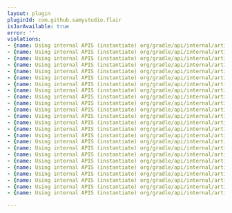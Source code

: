 ```yaml
---
layout: plugin
pluginId: com.github.samystudio.flair
isJarAvailable: true
error: ''
violations:
- {name: Using internal APIS (instantiate) org/gradle/api/internal/artifacts/dependencies/DefaultExternalModuleDependency}
- {name: Using internal APIS (instantiate) org/gradle/api/internal/artifacts/dependencies/DefaultExternalModuleDependency}
- {name: Using internal APIS (instantiate) org/gradle/api/internal/artifacts/dependencies/DefaultExternalModuleDependency}
- {name: Using internal APIS (instantiate) org/gradle/api/internal/artifacts/dependencies/DefaultExternalModuleDependency}
- {name: Using internal APIS (instantiate) org/gradle/api/internal/artifacts/dependencies/DefaultExternalModuleDependency}
- {name: Using internal APIS (instantiate) org/gradle/api/internal/artifacts/dependencies/DefaultExternalModuleDependency}
- {name: Using internal APIS (instantiate) org/gradle/api/internal/artifacts/dependencies/DefaultSelfResolvingDependency}
- {name: Using internal APIS (instantiate) org/gradle/api/internal/artifacts/dependencies/DefaultSelfResolvingDependency}
- {name: Using internal APIS (instantiate) org/gradle/api/internal/artifacts/dependencies/DefaultExternalModuleDependency}
- {name: Using internal APIS (instantiate) org/gradle/api/internal/artifacts/dependencies/DefaultExternalModuleDependency}
- {name: Using internal APIS (instantiate) org/gradle/api/internal/artifacts/dependencies/DefaultExternalModuleDependency}
- {name: Using internal APIS (instantiate) org/gradle/api/internal/artifacts/dependencies/DefaultExternalModuleDependency}
- {name: Using internal APIS (instantiate) org/gradle/api/internal/artifacts/dependencies/DefaultExternalModuleDependency}
- {name: Using internal APIS (instantiate) org/gradle/api/internal/artifacts/dependencies/DefaultExternalModuleDependency}
- {name: Using internal APIS (instantiate) org/gradle/api/internal/artifacts/dependencies/DefaultSelfResolvingDependency}
- {name: Using internal APIS (instantiate) org/gradle/api/internal/artifacts/dependencies/DefaultSelfResolvingDependency}
- {name: Using internal APIS (instantiate) org/gradle/api/internal/artifacts/dependencies/DefaultExternalModuleDependency}
- {name: Using internal APIS (instantiate) org/gradle/api/internal/artifacts/dependencies/DefaultExternalModuleDependency}
- {name: Using internal APIS (instantiate) org/gradle/api/internal/artifacts/dependencies/DefaultExternalModuleDependency}
- {name: Using internal APIS (instantiate) org/gradle/api/internal/artifacts/dependencies/DefaultExternalModuleDependency}
- {name: Using internal APIS (instantiate) org/gradle/api/internal/artifacts/dependencies/DefaultExternalModuleDependency}
- {name: Using internal APIS (instantiate) org/gradle/api/internal/artifacts/dependencies/DefaultExternalModuleDependency}
- {name: Using internal APIS (instantiate) org/gradle/api/internal/artifacts/dependencies/DefaultSelfResolvingDependency}
- {name: Using internal APIS (instantiate) org/gradle/api/internal/artifacts/dependencies/DefaultSelfResolvingDependency}

---
```

